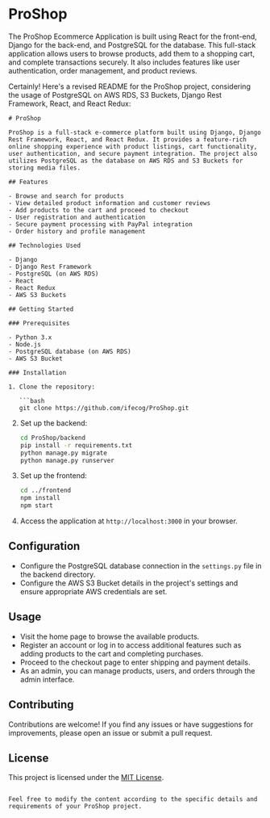 # ProShop
The ProShop Ecommerce Application is built using React for the front-end, Django for the back-end, and PostgreSQL for the database. This full-stack application allows users to browse products, add them to a shopping cart, and complete transactions securely. It also includes features like user authentication, order management, and product reviews.

Certainly! Here's a revised README for the ProShop project, considering the usage of PostgreSQL on AWS RDS, S3 Buckets, Django Rest Framework, React, and React Redux:

```
# ProShop

ProShop is a full-stack e-commerce platform built using Django, Django Rest Framework, React, and React Redux. It provides a feature-rich online shopping experience with product listings, cart functionality, user authentication, and secure payment integration. The project also utilizes PostgreSQL as the database on AWS RDS and S3 Buckets for storing media files.

## Features

- Browse and search for products
- View detailed product information and customer reviews
- Add products to the cart and proceed to checkout
- User registration and authentication
- Secure payment processing with PayPal integration
- Order history and profile management

## Technologies Used

- Django
- Django Rest Framework
- PostgreSQL (on AWS RDS)
- React
- React Redux
- AWS S3 Buckets

## Getting Started

### Prerequisites

- Python 3.x
- Node.js
- PostgreSQL database (on AWS RDS)
- AWS S3 Bucket

### Installation

1. Clone the repository:

   ```bash
   git clone https://github.com/ifecog/ProShop.git
   ```

2. Set up the backend:

   ```bash
   cd ProShop/backend
   pip install -r requirements.txt
   python manage.py migrate
   python manage.py runserver
   ```

3. Set up the frontend:

   ```bash
   cd ../frontend
   npm install
   npm start
   ```

4. Access the application at `http://localhost:3000` in your browser.

## Configuration

- Configure the PostgreSQL database connection in the `settings.py` file in the backend directory.
- Configure the AWS S3 Bucket details in the project's settings and ensure appropriate AWS credentials are set.

## Usage

- Visit the home page to browse the available products.
- Register an account or log in to access additional features such as adding products to the cart and completing purchases.
- Proceed to the checkout page to enter shipping and payment details.
- As an admin, you can manage products, users, and orders through the admin interface.

## Contributing

Contributions are welcome! If you find any issues or have suggestions for improvements, please open an issue or submit a pull request.

## License

This project is licensed under the [MIT License](LICENSE).
```

Feel free to modify the content according to the specific details and requirements of your ProShop project.
